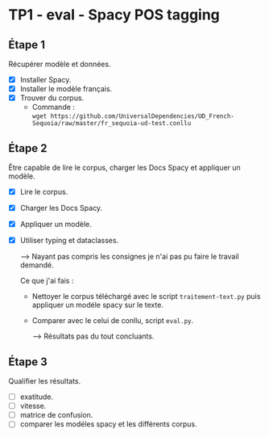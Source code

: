 # TP1 - eval - Spacy POS tagging

## Étape 1

Récupérer modèle et données.

- [x] Installer Spacy.
- [x] Installer le modèle français.
- [x] Trouver du corpus.
  - Commande :  
    `wget https://github.com/UniversalDependencies/UD_French-Sequoia/raw/master/fr_sequoia-ud-test.conllu`

## Étape 2

Être capable de lire le corpus, charger les Docs Spacy et appliquer un modèle.

- [x] Lire le corpus.
- [x] Charger les Docs Spacy.
- [x] Appliquer un modèle.
- [x] Utiliser typing et dataclasses.

  --> Nayant pas compris les consignes je n'ai pas pu faire le travail demandé.

  Ce que j'ai fais :

  - Nettoyer le corpus téléchargé avec le script `traitement-text.py` puis appliquer un modéle spacy sur le texte.
  - Comparer avec le celui de conllu, script `eval.py`.

    --> Résultats pas du tout concluants.

## Étape 3

Qualifier les résultats.

- [ ] exatitude.
- [ ] vitesse.
- [ ] matrice de confusion.
- [ ] comparer les modéles spacy et les différents corpus.
